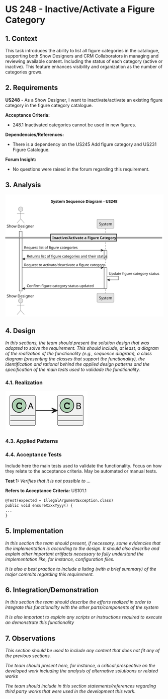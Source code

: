 # US 248 - Inactive/Activate a Figure Category


## 1. Context

This task introduces the ability to list all figure categories in the catalogue, supporting both Show Designers and CRM Collaborators in managing and reviewing available content. Including the status of each category (active or inactive).
This feature enhances visibility and organization as the number of categories grows.

## 2. Requirements

**US248** - As a Show Designer, I want to inactivate/activate an existing figure category in the figure category catalogue.

**Acceptance Criteria:**

* 248.1 Inactivated categories cannot be used in new figures.

**Dependencies/References:**

* There is a dependency on the US245 Add figure category and US231 Figure Catalogue. 

**Forum Insight:**

* No questions were raised in the forum regarding this requirement.

## 3. Analysis

![System Sequence Diagram ](images/system-sequence-diagram-US248.svg)
## 4. Design

*In this sections, the team should present the solution design that was adopted to solve the requirement. This should include, at least, a diagram of the realization of the functionality (e.g., sequence diagram), a class diagram (presenting the classes that support the functionality), the identification and rational behind the applied design patterns and the specification of the main tests used to validade the functionality.*
### 4.1. Realization

![a class diagram](images/class-diagram-01.svg "A Class Diagram")

### 4.3. Applied Patterns

### 4.4. Acceptance Tests

Include here the main tests used to validate the functionality. Focus on how they relate to the acceptance criteria. May be automated or manual tests.

**Test 1:** *Verifies that it is not possible to ...*

**Refers to Acceptance Criteria:** US101.1


```
@Test(expected = IllegalArgumentException.class)
public void ensureXxxxYyyy() {
...
}
````

## 5. Implementation

*In this section the team should present, if necessary, some evidencies that the implementation is according to the design. It should also describe and explain other important artifacts necessary to fully understand the implementation like, for instance, configuration files.*

*It is also a best practice to include a listing (with a brief summary) of the major commits regarding this requirement.*

## 6. Integration/Demonstration

*In this section the team should describe the efforts realized in order to integrate this functionality with the other parts/components of the system*

*It is also important to explain any scripts or instructions required to execute an demonstrate this functionality*

## 7. Observations

*This section should be used to include any content that does not fit any of the previous sections.*

*The team should present here, for instance, a critical prespective on the developed work including the analysis of alternative solutioons or related works*

*The team should include in this section statements/references regarding third party works that were used in the development this work.*

